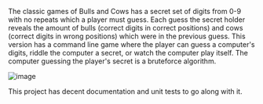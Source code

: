 The classic games of Bulls and Cows has a secret set of digits from 0-9 with no repeats which a player must guess. Each guess the secret holder reveals the amount of bulls (correct digits in correct positions) and cows (correct digits in wrong positions) which were in the previous guess. This version has a command line game where the player can guess a computer's digits, riddle the computer a secret, or watch the computer play itself. The computer guessing the player's secret is a bruteforce algorithm.

![image](https://user-images.githubusercontent.com/61990860/115142004-3bdb5a80-9ff4-11eb-8c0e-e04878d368db.png)

This project has decent documentation and unit tests to go along with it.
